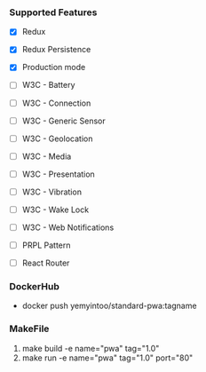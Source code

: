 ### Supported Features
- [x] Redux
- [x] Redux Persistence
- [x] Production mode
- [ ] W3C - Battery
- [ ] W3C - Connection
- [ ] W3C - Generic Sensor
- [ ] W3C - Geolocation
- [ ] W3C - Media
- [ ] W3C - Presentation
- [ ] W3C - Vibration
- [ ] W3C - Wake Lock
- [ ] W3C - Web Notifications
- [ ] PRPL Pattern
- [ ] React Router





### DockerHub
- docker push yemyintoo/standard-pwa:tagname

### MakeFile
1. make build -e name="pwa" tag="1.0"
2. make run -e name="pwa" tag="1.0" port="80"
